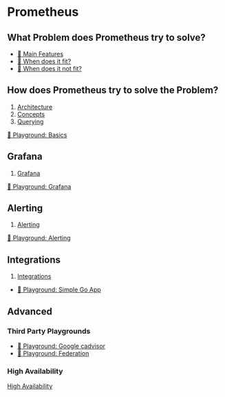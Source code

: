 # Prometheus

## What Problem does Prometheus try to solve?

* [📕 Main Features](https://prometheus.io/docs/introduction/overview/#features)
* [📕 When does it fit?](https://prometheus.io/docs/introduction/overview/#when-does-it-fit)
* [📕 When does it not fit?](https://prometheus.io/docs/introduction/overview/#when-does-it-not-fit)

## How does Prometheus try to solve the Problem?

1) [Architecture](concepts/architecture.md)
2) [Concepts](concepts/concepts.md)
3) [Querying](concepts/querying.md)

[🧰 Playground: Basics](playgrounds/basics.md)

## Grafana

1) [Grafana](concepts/grafana.md)

[🧰 Playground: Grafana](playgrounds/grafana.md)

## Alerting

1) [Alerting](concepts/alerting.md)

[🧰 Playground: Alerting](playgrounds/alerting.md)

## Integrations

1) [Integrations](concepts/integrations.md)

* [🧰 Playground: Simple Go App](playgrounds/third_party/simple_go_app.md)

## Advanced

### Third Party Playgrounds

* [🧰 Playground: Google cadvisor](playgrounds/third_party/cadvisor.md)
* [🧰 Playground: Federation](playgrounds/third_party/federation.md)

### High Availability

[High Availability](concepts/ha.md)
